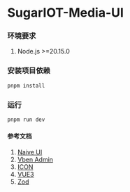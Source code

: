 # SugarIOT-Media-UI


### 环境要求

1. Node.js >=20.15.0 

### 安装项目依赖

```bash
pnpm install
```

### 运行
```bash
pnpm run dev
```

#### 参考文档

1. [Naive UI](https://www.naiveui.com/zh-CN/light/docs/introduction)
2. [Vben Admin](https://doc.vben.pro/guide/introduction/vben.html)
3. [ICON](https://icones.js.org/)
4. [VUE3](https://cn.vuejs.org/guide/quick-start.html)
5. [Zod](https://zod.dev/?id=numbers)
